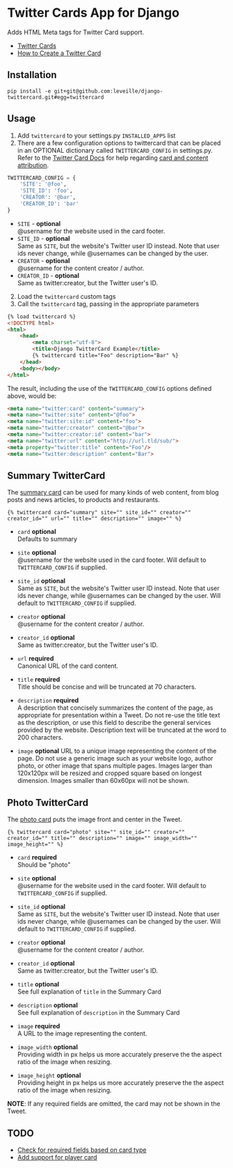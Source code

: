 # Twitter Cards App for Django

Adds HTML Meta tags for Twitter Card support.

* [Twitter Cards](https://dev.twitter.com/docs/cards)
* [How to Create a Twitter Card](http://davidwalsh.name/twitter-cards)
    
## Installation

```
pip install -e git+git@github.com:leveille/django-twittercard.git#egg=twittercard
```

## Usage

1. Add `twittercard` to your settings.py `INSTALLED_APPS` list
2. There are a few configuration options to twittercard that can be placed in an OPTIONAL dictionary called `TWITTERCARD_CONFIG` in settings.py.  Refer to the [Twitter Card Docs](https://dev.twitter.com/docs/cards) for help regarding [card and content attribution](https://dev.twitter.com/docs/cards#content).

```python
TWITTERCARD_CONFIG = {
    'SITE': '@foo',
    'SITE_ID': 'foo',
    'CREATOR': '@bar',
    'CREATOR_ID': 'bar'
}
```

* `SITE` - __optional__    
  @username for the website used in the card footer.
* `SITE_ID` - __optional__    
  Same as `SITE`, but the website's Twitter user ID instead. Note that user ids never change, while @usernames can be changed by the user.
* `CREATOR` - __optional__    
  @username for the content creator / author.
* `CREATOR_ID` - __optional__    
  Same as twitter:creator, but the Twitter user's ID.

2. Load the `twittercard` custom tags
3. Call the `twittercard` tag, passing in the appropriate parameters

```html
{% load twittercard %}
<!DOCTYPE html>
<html>
    <head>
        <meta charset="utf-8">
        <title>Django TwitterCard Example</title>
        {% twittercard title="Foo" description="Bar" %}
    </head>
    <body></body>
</html>
```

The result, including the use of the `TWITTERCARD_CONFIG` options defined above, would be:

```html
<meta name="twitter:card" content="summary">
<meta name="twitter:site" content="@foo">
<meta name="twitter:site:id" content="foo">
<meta name="twitter:creator" content="@bar">
<meta name="twitter:creator:id" content="bar">
<meta name="twitter:url" content="http://url.tld/sub/">
<meta property="twitter:title" content="Foo"/>
<meta name="twitter:description" content="Bar">
```

## Summary TwitterCard

The [summary card](https://dev.twitter.com/docs/cards#summary-card) can be used for many kinds of web content, from blog posts and news articles, to products and restaurants.

```
{% twittercard card="summary" site="" site_id="" creator="" creator_id="" url="" title="" description="" image="" %}
```

* `card` __optional__    
  Defaults to summary
  
* `site` __optional__    
  @username for the website used in the card footer.  Will default to `TWITTERCARD_CONFIG` if supplied.
  
* `site_id` __optional__    
  Same as `SITE`, but the website's Twitter user ID instead. Note that user ids never change, while @usernames can be changed by the user.  Will default to `TWITTERCARD_CONFIG` if supplied.
  
* `creator` __optional__    
  @username for the content creator / author.
  
* `creator_id` __optional__    
  Same as twitter:creator, but the Twitter user's ID.
  
* `url` __required__    
  Canonical URL of the card content.
  
* `title` __required__  
  Title should be concise and will be truncated at 70 characters.
  
* `description` __required__  
  A description that concisely summarizes the content of the page, as appropriate for presentation within a Tweet. Do not re-use the title text as the description, or use this field to describe the general services provided by the website. Description text will be truncated at the word to 200 characters.
  
* `image` __optional__
  URL to a unique image representing the content of the page. Do not use a generic image such as your website logo, author photo, or other image that spans multiple pages. Images larger than 120x120px will be resized and cropped square based on longest dimension. Images smaller than 60x60px will not be shown.

## Photo TwitterCard

The [photo card](https://dev.twitter.com/docs/cards#photo-card) puts the image front and center in the Tweet.

```
{% twittercard card="photo" site="" site_id="" creator="" creator_id="" title="" description="" image="" image_width="" image_height="" %}
```

* `card` __required__  
  Should be "photo"

* `site` __optional__  
  @username for the website used in the card footer.  Will default to `TWITTERCARD_CONFIG` if supplied.

* `site_id` __optional__  
  Same as `SITE`, but the website's Twitter user ID instead. Note that user ids never change, while @usernames can be changed by the user.  Will default to `TWITTERCARD_CONFIG` if supplied.

* `creator` __optional__  
  @username for the content creator / author.

* `creator_id` __optional__  
  Same as twitter:creator, but the Twitter user's ID.

* `title` __optional__  
  See full explanation of `title` in the Summary Card

* `description` __optional__  
  See full explanation of `description` in the Summary Card

* `image` __required__  
  A URL to the image representing the content.

* `image_width` __optional__  
  Providing width in px helps us more accurately preserve the the aspect ratio of the image when resizing.

* `image_height` __optional__  
  Providing height in px helps us more accurately preserve the the aspect ratio of the image when resizing.

**NOTE**: If any required fields are omitted, the card may not be shown in the Tweet.

## TODO

* [Check for required fields based on card type](https://github.com/leveille/django-twittercard/issues/1)
* [Add support for player card](https://github.com/leveille/django-twittercard/issues/2)


